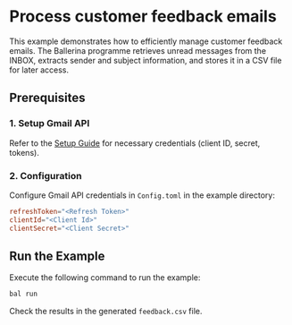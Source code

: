 # Process customer feedback emails

This example demonstrates how to efficiently manage customer feedback emails. The Ballerina programme retrieves unread messages from the INBOX, extracts sender and subject information, and stores it in a CSV file for later access.

## Prerequisites

### 1. Setup Gmail API

Refer to the [Setup Guide](https://central.ballerina.io/ballerinax/googleapis.gmail/latest#setup-guide) for necessary credentials (client ID, secret, tokens).

### 2. Configuration

Configure Gmail API credentials in `Config.toml` in the example directory:

```toml
refreshToken="<Refresh Token>"
clientId="<Client Id>"
clientSecret="<Client Secret>"
```

## Run the Example

Execute the following command to run the example:

```bash
bal run
```

Check the results in the generated `feedback.csv` file.
